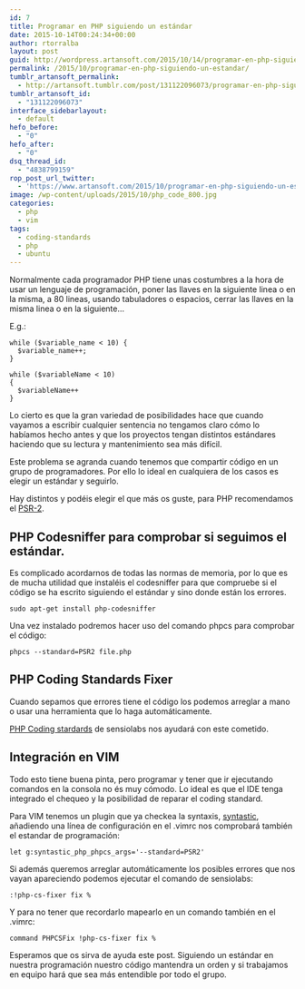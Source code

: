```yaml
---
id: 7
title: Programar en PHP siguiendo un estándar
date: 2015-10-14T00:24:34+00:00
author: rtorralba
layout: post
guid: http://wordpress.artansoft.com/2015/10/14/programar-en-php-siguiendo-un-estandar/
permalink: /2015/10/programar-en-php-siguiendo-un-estandar/
tumblr_artansoft_permalink:
  - http://artansoft.tumblr.com/post/131122096073/programar-en-php-siguiendo-un-estandar
tumblr_artansoft_id:
  - "131122096073"
interface_sidebarlayout:
  - default
hefo_before:
  - "0"
hefo_after:
  - "0"
dsq_thread_id:
  - "4838799159"
rop_post_url_twitter:
  - 'https://www.artansoft.com/2015/10/programar-en-php-siguiendo-un-estandar/?utm_source=ReviveOldPost&utm_medium=social&utm_campaign=ReviveOldPost'
image: /wp-content/uploads/2015/10/php_code_800.jpg
categories:
  - php
  - vim
tags:
  - coding-standards
  - php
  - ubuntu
---
```

Normalmente cada programador PHP tiene unas costumbres a la hora de usar un lenguaje de programación, poner las llaves en la siguiente linea o en la misma, a 80 lineas, usando tabuladores o espacios, cerrar las llaves en la misma linea o en la siguiente…

E.g.:

    while ($variable_name < 10) {
      $variable_name++;
    }
    
    while ($variableName < 10)
    {
      $variableName++
    }
    

<!-- more -->

Lo cierto es que la gran variedad de posibilidades hace que cuando vayamos a escribir cualquier sentencia no tengamos claro cómo lo habíamos hecho antes y que los proyectos tengan distintos estándares haciendo que su lectura y mantenimiento sea más difícil.

Este problema se agranda cuando tenemos que compartir código en un grupo de programadores. Por ello lo ideal en cualquiera de los casos es elegir un estándar y seguirlo.

Hay distintos y podéis elegir el que más os guste, para PHP recomendamos el <a href="http://www.php-fig.org/psr/psr-2/" target="_blank">PSR-2</a>.

## PHP Codesniffer para comprobar si seguimos el estándar.

Es complicado acordarnos de todas las normas de memoria, por lo que es de mucha utilidad que instaléis el codesniffer para que compruebe si el código se ha escrito siguiendo el estándar y sino donde están los errores.

    sudo apt-get install php-codesniffer
    

Una vez instalado podremos hacer uso del comando phpcs para comprobar el código:

    phpcs --standard=PSR2 file.php
    

## PHP Coding Standards Fixer

Cuando sepamos que errores tiene el código los podemos arreglar a mano o usar una herramienta que lo haga automáticamente.

<a href="http://cs.sensiolabs.org/" target="_blank">PHP Coding stardards</a> de sensiolabs nos ayudará con este cometido.

## Integración en VIM

Todo esto tiene buena pinta, pero programar y tener que ir ejecutando comandos en la consola no és muy cómodo. Lo ideal es que el IDE tenga integrado el chequeo y la posibilidad de reparar el coding standard.

Para VIM tenemos un plugin que ya checkea la syntaxis, <a href="https://github.com/scrooloose/syntastic" target="_blank">syntastic</a>, añadiendo una línea de configuración en el .vimrc nos comprobará también el estandar de programación:

    let g:syntastic_php_phpcs_args='--standard=PSR2'
    

Si además queremos arreglar automáticamente los posibles errores que nos vayan apareciendo podemos ejecutar el comando de sensiolabs:

    :!php-cs-fixer fix %
    

Y para no tener que recordarlo mapearlo en un comando también en el .vimrc:

    command PHPCSFix !php-cs-fixer fix %
    

Esperamos que os sirva de ayuda este post. Siguiendo un estándar en nuestra programación nuestro código mantendra un orden y si trabajamos en equipo hará que sea más entendible por todo el grupo.

